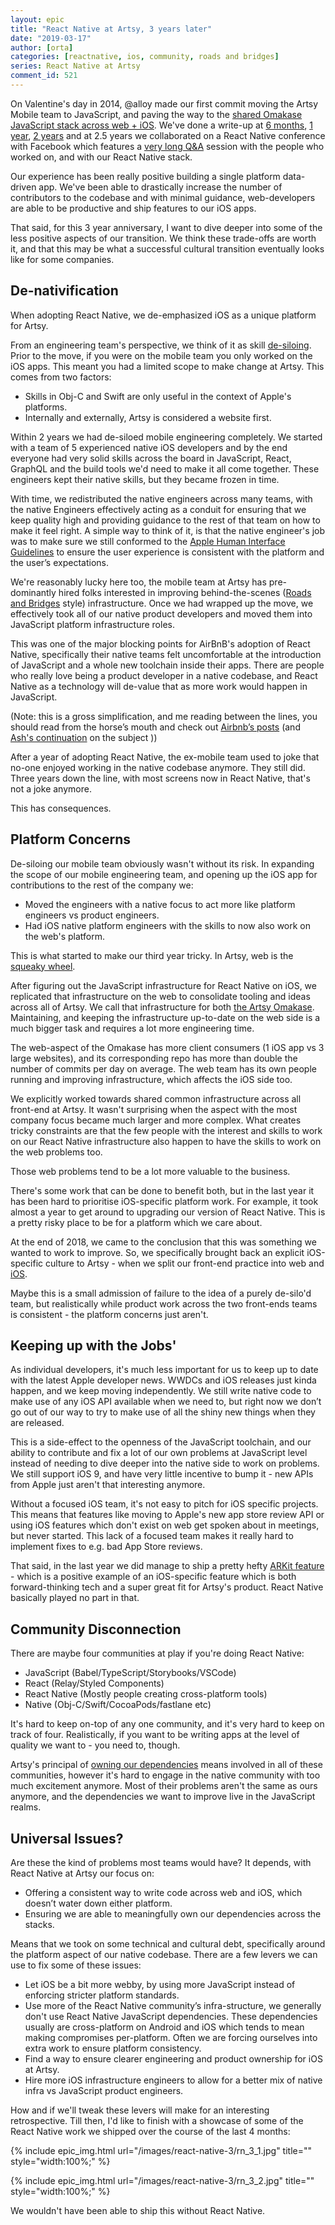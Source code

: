 ```yaml
---
layout: epic
title: "React Native at Artsy, 3 years later"
date: "2019-03-17"
author: [orta]
categories: [reactnative, ios, community, roads and bridges]
series: React Native at Artsy
comment_id: 521
---
```


On Valentine's day in 2014, @alloy made our first commit moving the Artsy Mobile team to JavaScript, and paving the
way to the [shared Omakase JavaScript stack across web + iOS][oma]. We've done a write-up at [6 months], [1 year],
[2 years] and at 2.5 years we collaborated on a React Native conference with Facebook which features a [very long
Q&A][q_a] session with the people who worked on, and with our React Native stack.

Our experience has been really positive building a single platform data-driven app. We've been able to drastically
increase the number of contributors to the codebase and with minimal guidance, web-developers are able to be
productive and ship features to our iOS apps.

That said, for this 3 year anniversary, I want to dive deeper into some of the less positive aspects of our
transition. We think these trade-offs are worth it, and that this may be what a successful cultural transition
eventually looks like for some companies.

<!-- more -->

## De-nativification

When adopting React Native, we de-emphasized iOS as a unique platform for Artsy.

From an engineering team's perspective, we think of it as skill [de-siloing][desilo]. Prior to the move, if you
were on the mobile team you only worked on the iOS apps. This meant you had a limited scope to make change at
Artsy. This comes from two factors:

- Skills in Obj-C and Swift are only useful in the context of Apple's platforms.
- Internally and externally, Artsy is considered a website first.

Within 2 years we had de-siloed mobile engineering completely. We started with a team of 5 experienced native iOS
developers and by the end everyone had very solid skills across the board in JavaScript, React, GraphQL and the
build tools we'd need to make it all come together. These engineers kept their native skills, but they became
frozen in time.

With time, we redistributed the native engineers across many teams, with the native Engineers effectively acting as
a conduit for ensuring that we keep quality high and providing guidance to the rest of that team on how to make it
feel right. A simple way to think of it, is that the native engineer's job was to make sure we still conformed to
the [Apple Human Interface Guidelines](https://developer.apple.com/design/human-interface-guidelines/) to ensure
the user experience is consistent with the platform and the user’s expectations.

We're reasonably lucky here too, the mobile team at Artsy has pre-dominantly hired folks interested in improving
behind-the-scenes ([Roads and Bridges][rnb] style) infrastructure. Once we had wrapped up the move, we effectively
took all of our native product developers and moved them into JavaScript platform infrastructure roles.

This was one of the major blocking points for AirBnB's adoption of React Native, specifically their native teams
felt uncomfortable at the introduction of JavaScript and a whole new toolchain inside their apps. There are people
who really love being a product developer in a native codebase, and React Native as a technology will de-value that
as more work would happen in JavaScript.

(Note: this is a gross simplification, and me reading between the lines, you should read from the horse’s mouth and
check out [Airbnb’s posts][airbnb] (and [Ash's continuation][ash_airbnb] on the subject ))

After a year of adopting React Native, the ex-mobile team used to joke that no-one enjoyed working in the native
codebase anymore. They still did. Three years down the line, with most screens now in React Native, that's not a
joke anymore.

This has consequences.

## Platform Concerns

De-siloing our mobile team obviously wasn't without its risk. In expanding the scope of our mobile engineering
team, and opening up the iOS app for contributions to the rest of the company we:

- Moved the engineers with a native focus to act more like platform engineers vs product engineers.
- Had iOS native platform engineers with the skills to now also work on the web's platform.

This is what started to make our third year tricky. In Artsy, web is the [squeaky wheel][wheel].

After figuring out the JavaScript infrastructure for React Native on iOS, we replicated that infrastructure on the
web to consolidate tooling and ideas across all of Artsy. We call that infrastructure for both [the Artsy
Omakase][oma]. Maintaining, and keeping the infrastructure up-to-date on the web side is a much bigger task and
requires a lot more engineering time.

The web-aspect of the Omakase has more client consumers (1 iOS app vs 3 large websites), and its corresponding repo
has more than double the number of commits per day on average. The web team has its own people running and
improving infrastructure, which affects the iOS side too.

We explicitly worked towards shared common infrastructure across all front-end at Artsy. It wasn't surprising when
the aspect with the most company focus became much larger and more complex. What creates tricky constraints are
that the few people with the interest and skills to work on our React Native infrastructure also happen to have the
skills to work on the web problems too.

Those web problems tend to be a lot more valuable to the business.

There's some work that can be done to benefit both, but in the last year it has been hard to prioritise
iOS-specific platform work. For example, it took almost a year to get around to upgrading our version of React
Native. This is a pretty risky place to be for a platform which we care about.

At the end of 2018, we came to the conclusion that this was something we wanted to work to improve. So, we
specifically brought back an explicit iOS-specific culture to Artsy - when we split our front-end practice into web
and [iOS][fe-ios].

Maybe this is a small admission of failure to the idea of a purely de-silo'd team, but realistically while product
work across the two front-ends teams is consistent - the platform concerns just aren't.

## Keeping up with the Jobs'

As individual developers, it's much less important for us to keep up to date with the latest Apple developer news.
WWDCs and iOS releases just kinda happen, and we keep moving independently. We still write native code to make use
of any iOS API available when we need to, but right now we don’t go out of our way to try to make use of all the
shiny new things when they are released.

This is a side-effect to the openness of the JavaScript toolchain, and our ability to contribute and fix a lot of
our own problems at JavaScript level instead of needing to dive deeper into the native side to work on problems. We
still support iOS 9, and have very little incentive to bump it - new APIs from Apple just aren't that interesting
anymore.

Without a focused iOS team, it's not easy to pitch for iOS specific projects. This means that features like moving
to Apple's new app store review API or using iOS features which don't exist on web get spoken about in meetings,
but never started. This lack of a focused team makes it really hard to implement fixes to e.g. bad App Store
reviews.

That said, in the last year we did manage to ship a pretty hefty [ARKit feature][arkit] - which is a positive
example of an iOS-specific feature which is both forward-thinking tech and a super great fit for Artsy's product.
React Native basically played no part in that.

## Community Disconnection

There are maybe four communities at play if you're doing React Native:

- JavaScript (Babel/TypeScript/Storybooks/VSCode)
- React (Relay/Styled Components)
- React Native (Mostly people creating cross-platform tools)
- Native (Obj-C/Swift/CocoaPods/fastlane etc)

It's hard to keep on-top of any one community, and it's very hard to keep on track of four. Realistically, if you
want to be writing apps at the level of quality we want to - you need to, though.

Artsy's principal of [owning our dependencies][owning] means involved in all of these communities, however it's
hard to engage in the native community with too much excitement anymore. Most of their problems aren't the same as
ours anymore, and the dependencies we want to improve live in the JavaScript realms.

## Universal Issues?

Are these the kind of problems most teams would have? It depends, with React Native at Artsy our focus on:

- Offering a consistent way to write code across web and iOS, which doesn’t water down either platform.
- Ensuring we are able to meaningfully own our dependencies across the stacks.

Means that we took on some technical and cultural debt, specifically around the platform aspect of our native
codebase. There are a few levers we can use to fix some of these issues:

- Let iOS be a bit more webby, by using more JavaScript instead of enforcing stricter platform standards.
- Use more of the React Native community’s infra-structure, we generally don't use React Native JavaScript
  dependencies. These dependencies usually are cross-platform on Android and iOS which tends to mean making
  compromises per-platform. Often we are forcing ourselves into extra work to ensure platform consistency.
- Find a way to ensure clearer engineering and product ownership for iOS at Artsy.
- Hire more iOS infrastructure engineers to allow for a better mix of native infra vs JavaScript product engineers.

How and if we'll tweak these levers will make for an interesting retrospective. Till then, I'd like to finish with
a showcase of some of the React Native work we shipped over the course of the last 4 months:

{% include epic_img.html url="/images/react-native-3/rn_3_1.jpg" title="" style="width:100%;" %}

{% include epic_img.html url="/images/react-native-3/rn_3_2.jpg" title="" style="width:100%;" %}

We wouldn't have been able to ship this without React Native.

[6 months]: /blog/2016/08/15/React-Native-at-Artsy/
[1 year]: /blog/2017/02/05/Retrospective-Swift-at-Artsy/
[2 years]: /blog/2018/03/17/two-years-of-react-native/
[q_a]: http://artsy.net/x-react-native
[desilo]: https://github.com/artsy/README/blob/master/culture/engineering-principles.md#de-silo-engineers
[airbnb]: https://medium.com/airbnb-engineering/react-native-at-airbnb-f95aa460be1c
[ash_airbnb]: https://ashfurrow.com/blog/airbnb-and-react-native-expectations/
[wheel]: https://en.wikipedia.org/wiki/The_squeaky_wheel_gets_the_grease
[arkit]: /blog/2018/03/18/ar/
[oma]: https://www.youtube.com/watch?v=1Z3loALSVQM
[owning]: https://github.com/artsy/README/blob/master/culture/engineering-principles.md#own-your-dependencies

<!-- prettier-ignore-start -->
[rnb]: https://www.fordfoundation.org/about/library/reports-and-studies/roads-and-bridges-the-unseen-labor-behind-our-digital-infrastructure/
[fe-ios]: https://github.com/artsy/README/commit/95c9b93ab966ed269b5ebd9f0bdec8d2434bab52#diff-342d3433f36fbedadc5a8f167985fdf3
<!-- prettier-ignore-end -->
